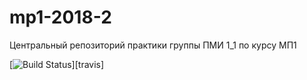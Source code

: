 ﻿# mp1-2018-2
Центральный репозиторий практики группы ПМИ 1_1 по курсу МП1

[![Build Status](https://travis-ci.org/alvls/mp1-2018-2.svg)][travis]
